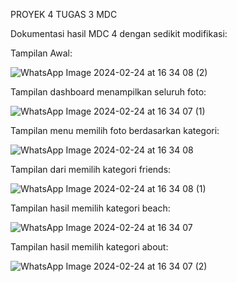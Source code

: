 PROYEK 4 TUGAS 3 MDC

Dokumentasi hasil MDC 4 dengan sedikit modifikasi:


Tampilan Awal:

![WhatsApp Image 2024-02-24 at 16 34 08 (2)](https://github.com/lindasantika08/proyek4mobiletugas3/assets/123919343/e5256bea-237b-42cf-be17-dbbfa0135abd)


Tampilan dashboard menampilkan seluruh foto:

![WhatsApp Image 2024-02-24 at 16 34 07 (1)](https://github.com/lindasantika08/proyek4mobiletugas3/assets/123919343/50e6e81a-4dda-4532-89cb-801b37545594)


Tampilan menu memilih foto berdasarkan kategori:

![WhatsApp Image 2024-02-24 at 16 34 08](https://github.com/lindasantika08/proyek4mobiletugas3/assets/123919343/1a6b48f9-f75d-462d-9ccb-db262a17cdd8)


Tampilan dari memilih kategori friends:

![WhatsApp Image 2024-02-24 at 16 34 08 (1)](https://github.com/lindasantika08/proyek4mobiletugas3/assets/123919343/2f881817-c498-4e9d-bea6-6a256d4d826f)


Tampilan hasil memilih kategori beach:

![WhatsApp Image 2024-02-24 at 16 34 07](https://github.com/lindasantika08/proyek4mobiletugas3/assets/123919343/c9980c7e-deb5-4f8e-9eb7-81f4eec9f8e0)

Tampilan hasil memilih kategori about:

![WhatsApp Image 2024-02-24 at 16 34 07 (2)](https://github.com/lindasantika08/proyek4mobiletugas3/assets/123919343/a2ed813d-0f2f-4170-979d-33f945f593b0)
